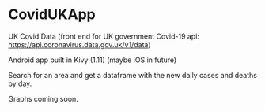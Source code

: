 # CovidUKApp

UK Covid Data (front end for UK government Covid-19 api: https://api.coronavirus.data.gov.uk/v1/data)

Android app built in Kivy (1.11) (maybe iOS in future)

Search for an area and get a dataframe with the new daily cases and deaths by day.

Graphs coming soon.
